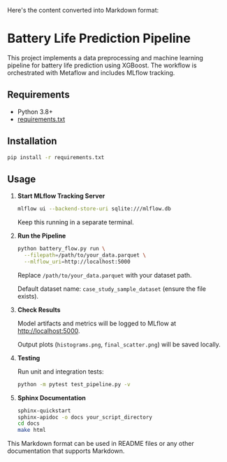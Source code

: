Here's the content converted into Markdown format:

# Battery Life Prediction Pipeline

This project implements a data preprocessing and machine learning pipeline for battery life prediction using XGBoost. The workflow is orchestrated with Metaflow and includes MLflow tracking.

## Requirements
- Python 3.8+
- [requirements.txt](./requirements.txt)

## Installation
```bash
pip install -r requirements.txt
```

## Usage

1. **Start MLflow Tracking Server**

   ```bash
   mlflow ui --backend-store-uri sqlite:///mlflow.db
   ```
   Keep this running in a separate terminal.

2. **Run the Pipeline**

   ```bash
   python battery_flow.py run \
     --filepath=/path/to/your_data.parquet \
     --mlflow_uri=http://localhost:5000
   ```
   Replace `/path/to/your_data.parquet` with your dataset path.

   Default dataset name: `case_study_sample_dataset` (ensure the file exists).

3. **Check Results**

   Model artifacts and metrics will be logged to MLflow at [http://localhost:5000](http://localhost:5000).

   Output plots (`histograms.png`, `final_scatter.png`) will be saved locally.

4. **Testing**

   Run unit and integration tests:

   ```bash
   python -m pytest test_pipeline.py -v
   ```

5. **Sphinx Documentation**

   ```bash
   sphinx-quickstart
   sphinx-apidoc -o docs your_script_directory
   cd docs
   make html
   ```

This Markdown format can be used in README files or any other documentation that supports Markdown.
